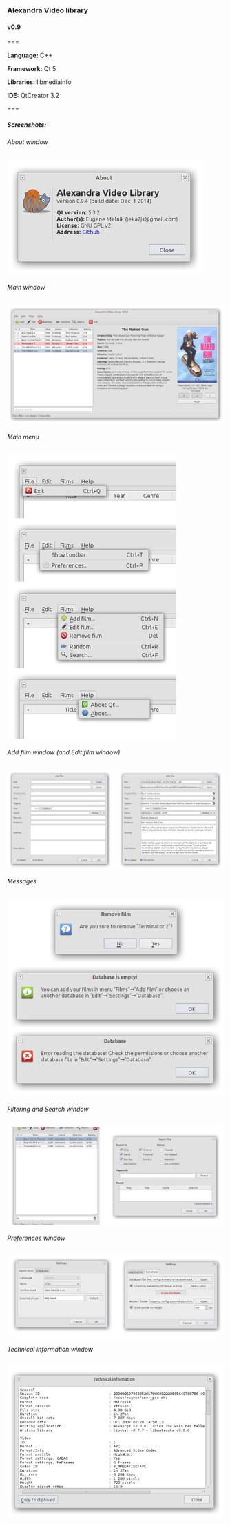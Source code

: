 ### Alexandra Video library
#### v0.9

===

**Language:** C++

**Framework:** Qt 5

**Libraries:** libmediainfo

**IDE:** QtCreator 3.2

===

##### Screenshots:

###### About window
![About window](/doc/screenshots/00_AboutWindow.png "About window")

###### Main window
![Main window](/doc/screenshots/01_MainWindow.png "Main window")

###### Main menu
![Main menu](/doc/screenshots/02_MainMenu.png "Main menu")

###### Add film window (and Edit film window)
![Add and Edit film window](/doc/screenshots/03_AddEditFilmWindow.png "Add and Edit film window")

###### Messages
![Messages](/doc/screenshots/04_Messages.png "Messages")

###### Filtering and Search window
![Filtering and Search window](/doc/screenshots/05_SearchWindow.png "Filtering and Search window")

###### Preferences window
![Preferences window](/doc/screenshots/06_PreferencesWindow.png "Preferences window")

###### Technical information window
![Technical information window](/doc/screenshots/07_TechnicalInfo.png "Technical information window")
